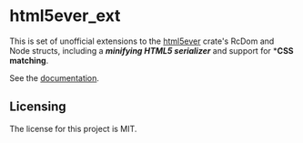 # html5ever_ext

This is set of unofficial extensions to the [html5ever] crate's RcDom and Node structs, including a ***minifying HTML5 serializer*** and support for ***CSS matching**.

See the [documentation](https://docs.rs/html5ever_ext/).


## Licensing

The license for this project is MIT.

[html5ever_ext]: https://github.com/lemonrock/html5ever_ext "html5ever_ext GitHub page"
[html5ever]: https://github.com/servo/html5ever "html5ever GitHub page"
